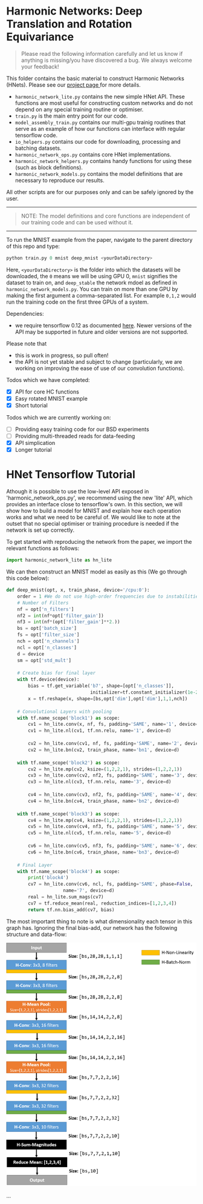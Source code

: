 # Harmonic Networks: Deep Translation and Rotation Equivariance

> Please read the following information carefully and let us know if anything is missing/you have discovered a bug. We always welcome your feedback!

This folder contains the basic material to construct Harmonic Networks (HNets). Please see our <a href="http://visual.cs.ucl.ac.uk/pubs/harmonicNets/index.html"> project page </a> for more details.
* `harmonic_network_lite.py` contains the new simple HNet API. These functions are most useful for constructing custom networks and do not depend on any special training routine or optimiser.
* `train.py` is the main entry point for our code.
* `model_assembly_train.py` contains our multi-gpu trainig routines that serve as an example of how our functions can interface with regular tensorflow code.
* `io_helpers.py` contains our code for downloading, processing and batching datasets.
* `harmonic_network_ops.py` contains core HNet implementations.
* `harmonic_network_helpers.py` contains handy functions for using these (such as block definitions).
* `harmonic_network_models.py` contains the model definitions that are necessary to reproduce our results.

All other scripts are for our purposes only and can be safely ignored by the user.

____
> NOTE: The model definitions and core functions are independent of our training code and can be used without it.
____

To run the MNIST example from the paper, navigate to the parent directory of this repo and type:
```python
python train.py 0 mnist deep_mnist <yourDataDirectory>
```
Here, `<yourDataDirectory>` is the folder into which the datasets will be downloaded, the `0` means we will be using GPU 0, `mnist` signifies the dataset to train on, and `deep_stable` the network mdoel as defined in `harmonic_network_models.py`.
You can train on more than one GPU by making the first argument a comma-separated list. For example `0,1,2` would run the training code on the first three GPUs of a system.

Dependencies:
* we require tensorflow 0.12 as documented <a href="https://www.tensorflow.org/versions/r0.12/api_docs/index.html">here</a>. Newer versions of the API may be supported in future and older versions are not supported.

Please note that
* this is work in progress, so pull often!
* the API is not yet stable and subject to change (particularly, we are working on improving the ease of use of our convolution functions).

Todos which we have completed:
- [x] API for core HC functions
- [x] Easy rotated MNIST example
- [x] Short tutorial

Todos which we are currently working on:
- [ ] Providing easy training code for our BSD experiments
- [ ] Providing multi-threaded reads for data-feeding
- [x] API simplication
- [x] Longer tutorial

# HNet Tensorflow Tutorial
Athough it is possible to use the low-level API exposed in 'harmonic_network_ops.py', we recommend using the new 'lite' API, which provides an interface close to tensorflow's own. In this section, we will show how to build a model for MNIST and explain how each operation works and what we need to be careful of. We would like to note at the outset that no special optimiser or training procedure is needed if the network is set up correctly.

To get started with reproducing the network from the paper, we import the relevant functions as follows:
```python
import harmonic_network_lite as hn_lite
```
We can then construct an MNIST model as easily as this (We go through this code below):
```python
def deep_mnist(opt, x, train_phase, device='/cpu:0'):
	order = 1 #We do not use high-order frequencies due to instabilities
	# Number of Filters
	nf = opt['n_filters']
	nf2 = int(nf*opt['filter_gain'])
	nf3 = int(nf*(opt['filter_gain']**2.))
	bs = opt['batch_size']
	fs = opt['filter_size']
	nch = opt['n_channels']
	ncl = opt['n_classes']
	d = device
	sm = opt['std_mult']

	# Create bias for final layer
	with tf.device(device):
		bias = tf.get_variable('b7', shape=[opt['n_classes']],
							   initializer=tf.constant_initializer(1e-2))
		x = tf.reshape(x, shape=[bs,opt['dim'],opt['dim'],1,1,nch])
	
	# Convolutional Layers with pooling
	with tf.name_scope('block1') as scope:
		cv1 = hn_lite.conv(x, nf, fs, padding='SAME', name='1', device=d)
		cv1 = hn_lite.nl(cv1, tf.nn.relu, name='1', device=d)
		
		cv2 = hn_lite.conv(cv1, nf, fs, padding='SAME', name='2', device=d)
		cv2 = hn_lite.bn(cv2, train_phase, name='bn1', device=d)

	with tf.name_scope('block2') as scope:
		cv2 = hn_lite.mp(cv2, ksize=(1,2,2,1), strides=(1,2,2,1))
		cv3 = hn_lite.conv(cv2, nf2, fs, padding='SAME', name='3', device=d)
		cv3 = hn_lite.nl(cv3, tf.nn.relu, name='3', device=d)
		
		cv4 = hn_lite.conv(cv3, nf2, fs, padding='SAME', name='4', device=d)
		cv4 = hn_lite.bn(cv4, train_phase, name='bn2', device=d)

	with tf.name_scope('block3') as scope:
		cv4 = hn_lite.mp(cv4, ksize=(1,2,2,1), strides=(1,2,2,1))
		cv5 = hn_lite.conv(cv4, nf3, fs, padding='SAME', name='5', device=d)
		cv5 = hn_lite.nl(cv5, tf.nn.relu, name='5', device=d)
		
		cv6 = hn_lite.conv(cv5, nf3, fs, padding='SAME', name='6', device=d)
		cv6 = hn_lite.bn(cv6, train_phase, name='bn3', device=d)

	# Final Layer
	with tf.name_scope('block4') as scope:
		print('block4')
		cv7 = hn_lite.conv(cv6, ncl, fs, padding='SAME', phase=False,
					 name='7', device=d)
		real = hn_lite.sum_mags(cv7)
		cv7 = tf.reduce_mean(real, reduction_indices=[1,2,3,4])
		return tf.nn.bias_add(cv7, bias) 
```
The most important thing to note is what dimensionality each tensor in this graph has. Ignoring the final bias-add, our network has the following structure and data-flow:


![MNIST H-Net Model](/docs/images/mnist_illustration.png)

...
